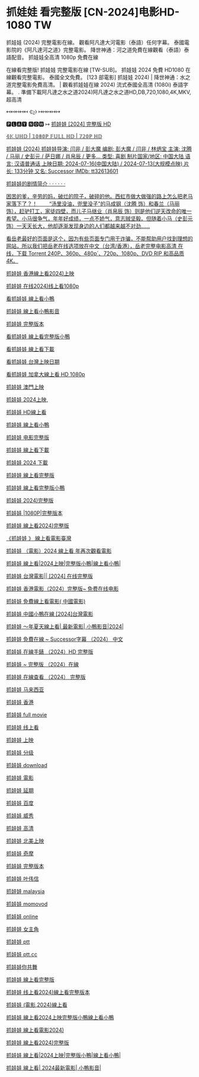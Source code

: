 # 抓娃娃 看完整版 [CN-2024]电影HD-1080 TW

<p dir="auto">抓娃娃 (2024) 完整電影在線。 觀看阿凡達大河電影（泰語）任何字幕。 泰國電影院的《阿凡達河之道》完整電影。 降世神通：河之道免費在線觀看（泰語）泰語配音。 抓娃娃全高清 1080p 免費在線</p>

<p dir="auto">在線看完整版! 抓娃娃 完整電影在線 [TW-SUB]。 抓娃娃 2024 免費 HD1080 在線觀看完整電影。 泰國全文免費。 [123 部電影] 抓娃娃 2024) | 降世神通：水之道完整電影免費高清。 | 觀看抓娃娃在線 2024) 流式泰國全高清 (1080i) 泰語字幕。 . 準備下載阿凡達之水之道2024)阿凡達之水之道HD,DB,720,1080,4K,MKV,超高清</p>

<p dir="auto">↤↤↤↤↤ ⧼▷̼⧽ ↦↦↦↦↦

<p dir="auto"> 🅿🅻🅰🆈 🅽🅾🆆 ↦ <a href="https://cinesecure.com/zh/movie/1299537/successor" rel="nofollow">抓娃娃 [2024] 完整版 HD</p>

<p dir="auto">𝟜𝕂 𝕌ℍ𝔻 | 𝟙𝟘𝟠𝟘ℙ 𝔽𝕌𝕃𝕃 ℍ𝔻 | 𝟟𝟚𝟘ℙ ℍ𝔻</p>

<p dir="auto">抓娃娃 (2024)
抓娃娃导演: 闫非 / 彭大魔
编剧: 彭大魔 / 闫非 / 林炳宝
主演: 沈腾 / 马丽 / 史彭元 / 萨日娜 / 肖帛辰 / 更多...
类型: 喜剧
制片国家/地区: 中国大陆
语言: 汉语普通话
上映日期: 2024-07-16(中国大陆) / 2024-07-13(大规模点映)
片长: 133分钟
又名: Successor
IMDb: tt32613601</p>

<p dir="auto">抓娃娃的剧情简介 · · · · · ·</p>
<p dir="auto">困苦的爹，辛劳的妈，破烂的院子，破碎的他。西虹市做大做强的路上怎么把老马家落下了？！
　　“汤里没油，兜里没子”的马成钢（沈腾 饰）和春兰（马丽 饰），赶驴打工，家徒四壁，而儿子马继业（肖帛辰 饰）则是他们逆天改命的唯一希望。小马很争气，年年好成绩，一点不娇气，意志贼坚毅。但随着小马（史彭元 饰）一天天长大，他却逐渐发现身边的人们都越来越不对劲……

<p dir="auto">看岳老最好的页面是这个，因为有些页面专门用于诈骗，不能帮助用户找到理想的网站，所以我们把岳老在线选项放在中文（台湾/香港），岳老完整电影高清 在线，下载 Torrent 240P、360p、480p´、720p、1080p、DVD RIP 和高品质 4K。</p>


<p dir="auto">抓娃娃 香港線上看2024)上映</p>

<p dir="auto">抓娃娃 在线2024)线上看1080p</p>

<p dir="auto">看抓娃娃 線上看小鴨</p>

<p dir="auto">抓娃娃 線上看小鴨影音</p>

<p dir="auto">抓娃娃 完整版本</p>

<p dir="auto">看抓娃娃 線上看完整版小鴨</p>

<p dir="auto">看抓娃娃 線上看下載</p>

<p dir="auto">看抓娃娃 台灣上映日期</p>

<p dir="auto">看抓娃娃 加拿大線上看 HD 1080p</p>

<p dir="auto">抓娃娃 澳門上映</p>

<p dir="auto">抓娃娃 2024上映,</p>

<p dir="auto">抓娃娃 HD線上看</p>

<p dir="auto">抓娃娃 線上看小鴨</p>

<p dir="auto">抓娃娃 电影完整版</p>

<p dir="auto">抓娃娃 線上看下載</p>

<p dir="auto">抓娃娃 2024 下載</p>

<p dir="auto">抓娃娃 線上看完整版</p>

<p dir="auto">抓娃娃 線上看完整版小鴨</p>

<p dir="auto">抓娃娃 2024)完整版</p>

<p dir="auto">抓娃娃 |1080P|完整版本</p>

<p dir="auto">抓娃娃 線上看2024)完整版</p>

<p dir="auto">《抓娃娃 》 線上看電影臺灣</p>

<p dir="auto">抓娃娃 （電影）2024 線上看 年再次觀看電影</p>

<p dir="auto">抓娃娃 線上看|2024上映|完整版小鴨|線上看小鴨|</p>

<p dir="auto">抓娃娃 台灣電影||  [2024] 在线完整版</p>

<p dir="auto">抓娃娃 香港電影（2024）完整版~ 免费在线电影</p>

<p dir="auto">抓娃娃 免費線上看電影( 中國電影)</p>

<p dir="auto">抓娃娃 中國小鴨在線  [2024]台灣電影</p>

<p dir="auto">抓娃娃 ～年夏天線上看| 最新電影| 小鴨影音|2024|</p>

<p dir="auto">抓娃娃 免費在線 ~ Successor字幕 （2024） 中文</p>

<p dir="auto">抓娃娃 在線手錶 （2024）HD 完整版 </p>

<p dir="auto">抓娃娃 ~ 完整版 （2024）在線</p>

<p dir="auto">抓娃娃 在線查看 （2024） 完整版</p>

<p dir="auto">抓娃娃 马来西亚</p>

<p dir="auto">抓娃娃 香港</p>

<p dir="auto">抓娃娃 full movie</p>

<p dir="auto">抓娃娃 线上看</p>

<p dir="auto">抓娃娃 上映</p>

<p dir="auto">抓娃娃 分级</p>

<p dir="auto">抓娃娃 download</p>

<p dir="auto">抓娃娃 電影</p>

<p dir="auto">抓娃娃 延期</p>

<p dir="auto">抓娃娃 百度</p>

<p dir="auto">抓娃娃 威秀</p>

<p dir="auto">抓娃娃 高清</p>

<p dir="auto">抓娃娃 北美上映</p>

<p dir="auto">抓娃娃 奇摩</p>

<p dir="auto">抓娃娃 完整版本</p>

<p dir="auto">抓娃娃 叶伟信</p>

<p dir="auto">抓娃娃 malaysia</p>

<p dir="auto">抓娃娃 momovod</p>

<p dir="auto">抓娃娃 online</p>

<p dir="auto">抓娃娃 女主角</p>

<p dir="auto">抓娃娃 ptt</p>

<p dir="auto">抓娃娃 ptt.cc</p>

<p dir="auto">抓娃娃你共舞</p>

<p dir="auto">抓娃娃 線上看完整版</p>

<p dir="auto">抓娃娃 线上看2024)線上看完整版本</p>

<p dir="auto">抓娃娃 (電影,2024)線上看</p>

<p dir="auto">抓娃娃 線上看2024上映完整版小鴨線上看小鴨</p>

<p dir="auto">抓娃娃 線上看電影2024)</p>

<p dir="auto">抓娃娃 線上看2024)完整版</p>

<p dir="auto">抓娃娃 線上看|2024上映|完整版小鴨|線上看小鴨|</p>

<p dir="auto">抓娃娃 線上看| 2024最新電影| 小鴨影音|</p>

